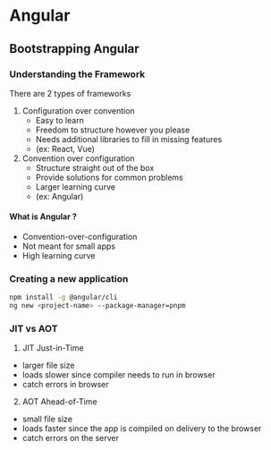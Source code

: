 # Angular

## Bootstrapping Angular

### Understanding the Framework

There are 2 types of frameworks

1. Configuration over convention
   - Easy to learn
   - Freedom to structure however you please
   - Needs additional libraries to fill in missing features
   - (ex: React, Vue)
2. Convention over configuration
   - Structure straight out of the box
   - Provide solutions for common problems
   - Larger learning curve
   - (ex: Angular)

#### What is Angular ?

- Convention-over-configuration
- Not meant for small apps
- High learning curve

### Creating a new application

```sh
npm install -g @angular/cli
ng new <project-name> --package-manager=pnpm
```

### JIT vs AOT

1. JIT Just-in-Time

- larger file size
- loads slower since compiler needs to run in browser
- catch errors in browser

2. AOT Ahead-of-Time

- small file size
- loads faster since the app is compiled on delivery to the browser
- catch errors on the server
